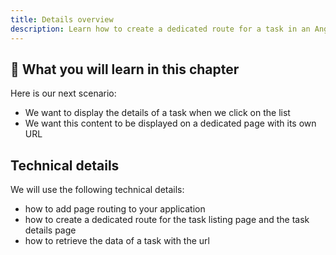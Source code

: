 ```yaml
---
title: Details overview
description: Learn how to create a dedicated route for a task in an Angular application.
---
```


## 	🎯 What you will learn in this chapter

Here is our next scenario:

- We want to display the details of a task when we click on the list
- We want this content to be displayed on a dedicated page with its own URL

## Technical details

We will use the following technical details:

- how to add page routing to your application
- how to create a dedicated route for the task listing page and the task details page
- how to retrieve the data of a task with the url



